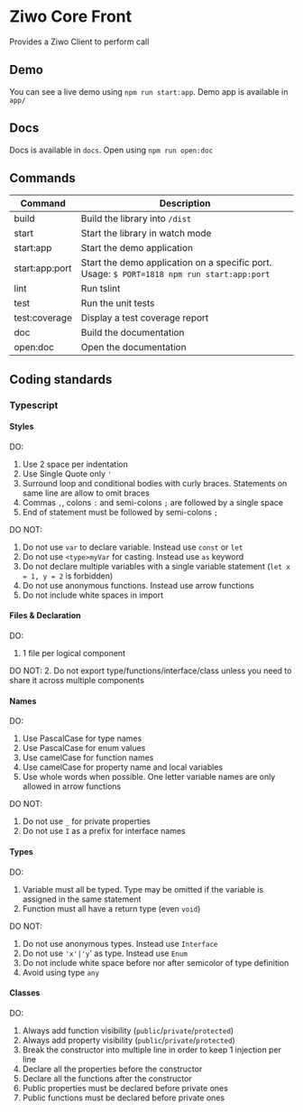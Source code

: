 # Ziwo Core Front

Provides a Ziwo Client to perform call

## Demo

You can see a live demo using `npm run start:app`. Demo app is available in `app/`

## Docs

Docs is available in `docs`. Open using `npm run open:doc`

## Commands

| Command        | Description                                                                                |
| -------------- | ------------------------------------------------------------------------------------------ |
| build          | Build the library into `/dist`                                                             |
| start          | Start the library in watch mode                                                            |
| start:app      | Start the demo application                                                                 |
| start:app:port | Start the demo application on a specific port. Usage: `$ PORT=1818 npm run start:app:port` |
| lint           | Run tslint                                                                                 |
| test           | Run the unit tests                                                                         |
| test:coverage  | Display a test coverage report                                                             |
| doc            | Build the documentation                                                                    |
| open:doc       | Open the documentation                                                                     |

## Coding standards

### Typescript

#### Styles

DO:
1. Use 2 space per indentation
2. Use Single Quote only `'`
3. Surround loop and conditional bodies with curly braces. Statements on same line are allow to omit braces
4. Commas `,`, colons `:` and semi-colons `;` are followed by a single space
5. End of statement must be followed by semi-colons `;`

DO NOT:
1. Do not use `var` to declare variable. Instead use `const` or `let`
2. Do not use `<type>myVar` for casting. Instead use `as` keyword
3. Do not declare multiple variables with a single variable statement (`let x = 1, y = 2` is forbidden)
4. Do not use anonymous functions. Instead use arrow functions
5. Do not include white spaces in import

#### Files & Declaration

DO:
1. 1 file per logical component

DO NOT:
2. Do not export type/functions/interface/class unless you need to share it across multiple components

#### Names

DO:
1. Use PascalCase for type names
2. Use PascalCase for enum values
3. Use camelCase for function names
4. Use camelCase for property name and local variables
5. Use whole words when possible. One letter variable names are only allowed in arrow functions

DO NOT:
1. Do not use `_` for private properties
2. Do not use `I` as a prefix for interface names

#### Types

DO:
1. Variable must all be typed. Type may be omitted if the variable is assigned in the same statement
2. Function must all have a return type (even `void`)

DO NOT:
1. Do not use anonymous types. Instead use `Interface`
2. Do not use `'x'|'y`' as type. Instead use `Enum`
3. Do not include white space before nor after semicolor of type definition
4. Avoid using type `any`

#### Classes

DO:
1. Always add function visibility (`public`/`private`/`protected`)
2. Always add property visibility (`public`/`private`/`protected`)
3. Break the constructor into multiple line in order to keep 1 injection per line
4. Declare all the properties before the constructor
5. Declare all the functions after the constructor
6. Public properties must be declared before private ones
7. Public functions must be declared before private ones
